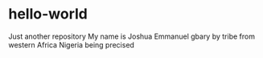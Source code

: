 # hello-world
Just another repository
My name is Joshua Emmanuel gbary by tribe from western Africa Nigeria 
being precised
